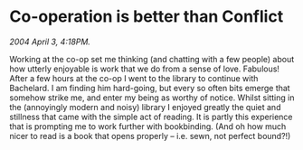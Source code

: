 Co-operation is better than Conflict
====================================

*2004 April 3, 4:18PM.*

Working at the co-op set me thinking (and chatting with a few people) about how utterly enjoyable is work that we do from a sense of love. Fabulous! After a few hours at the co-op I went to the library to continue with Bachelard. I am finding him hard-going, but every so often bits emerge that somehow strike me, and enter my being as worthy of notice. Whilst sitting in the (annoyingly modern and noisy) library I enjoyed greatly the quiet and stillness that came with the simple act of reading. It is partly this experience that is prompting me to work further with bookbinding. (And oh how much nicer to read is a book that opens properly – i.e. sewn, not perfect bound?!)
